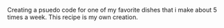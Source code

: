 Creating a psuedo code for one of my favorite dishes that i make about 5 times a week. This recipe is my own creation.